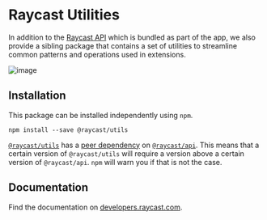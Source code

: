 # Raycast Utilities

In addition to the [Raycast API](https://developers.raycast.com/api-reference/ai) which is bundled as part of the app, we also provide a sibling package that contains a set of utilities to streamline common patterns and operations used in extensions.

![image](https://user-images.githubusercontent.com/3254314/181186048-37bf34c2-a317-4181-8976-2122af6a8506.png)

## Installation

This package can be installed independently using `npm`.

```
npm install --save @raycast/utils
```

[`@raycast/utils`](https://www.npmjs.com/package/@raycast/utils) has a [peer dependency](https://docs.npmjs.com/cli/v8/configuring-npm/package-json#peerdependencies) on [`@raycast/api`](https://www.npmjs.com/package/@raycast/api). This means that a certain version of `@raycast/utils` will require a version above a certain version of `@raycast/api`. `npm` will warn you if that is not the case.

## Documentation

Find the documentation on [developers.raycast.com](https://developers.raycast.com/utils-reference).
